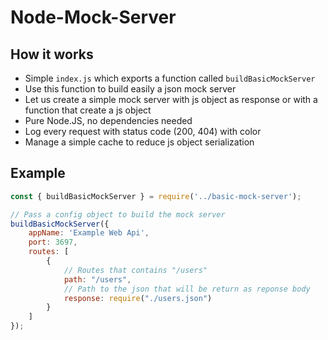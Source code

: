 # Node-Mock-Server

## How it works

- Simple `index.js` which exports a function called `buildBasicMockServer`
- Use this function to build easily a json mock server
- Let us create a simple mock server with js object as response or with a function that create a js object
- Pure Node.JS, no dependencies needed
- Log every request with status code (200, 404) with color
- Manage a simple cache to reduce js object serialization

## Example

``` JavaScript
const { buildBasicMockServer } = require('../basic-mock-server');

// Pass a config object to build the mock server
buildBasicMockServer({
    appName: 'Example Web Api',
    port: 3697,
    routes: [
        {
            // Routes that contains "/users"
            path: "/users",
            // Path to the json that will be return as reponse body
            response: require("./users.json")
        }
    ]
});
```